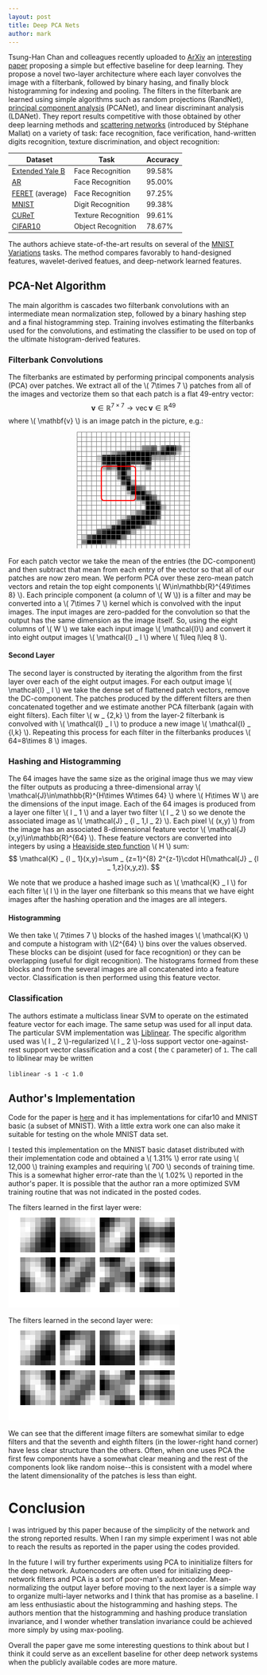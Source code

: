 ```yaml
---
layout: post
title: Deep PCA Nets
author: mark
---
```


Tsung-Han Chan and colleagues recently uploaded to [ArXiv](http://arxiv.org) an [interesting paper](http://arxiv.org/abs/1404.3606) proposing a simple but effective baseline for deep learning.  They propose a novel two-layer architecture where
each layer convolves the image with a filterbank, followed by binary hasing, and finally block histogramming for indexing and pooling.  The filters in the filterbank are learned using simple algorithms such as random projections (RandNet),
[principal component analysis](http://en.wikipedia.org/wiki/Principal_component_analysis) (PCANet), and linear discriminant analysis (LDANet).  They report results competitive with those obtained
by other deep learning methods
and [scattering networks](http://www.di.ens.fr/data/scattering) (introduced by Stéphane Mallat) on a variety of task: face recognition, face verification, hand-written digits recognition, texture discrimination, and object recognition:

|Dataset   | Task  | Accuracy  |
|---|---|---|
| [Extended Yale B](http://vision.ucsd.edu/~leekc/ExtYaleDatabase/ExtYaleB.html)  | Face Recognition  | 99.58%  |
| [AR](http://www2.ece.ohio-state.edu/~aleix/ARdatabase.html) | Face Recognition  | 95.00%   |
| [FERET](http://www.itl.nist.gov/iad/humanid/feret/feret_master.html) (average)   | Face Recognition  | 97.25%  |
| [MNIST](http://yann.lecun.com/exdb/mnist/) | Digit Recognition  | 99.38% |
| [CUReT](http://www1.cs.columbia.edu/CAVE//exclude/curet/.index.html) | Texture Recognition |  99.61% |
| [CIFAR10](http://www.cs.toronto.edu/~kriz/cifar.html) | Object Recognition  | 78.67% |


The authors achieve state-of-the-art results on several of the [MNIST Variations](http://www.iro.umontreal.ca/~lisa/twiki/bin/view.cgi/Public/MnistVariations) tasks. The method compares favorably to hand-designed features, wavelet-derived featues, and deep-network learned features.

## PCA-Net Algorithm

The main algorithm is cascades two filterbank convolutions
with an intermediate mean normalization step,
 followed by 
a binary hashing step and a final histogramming step.  Training 
involves estimating the filterbanks used for the convolutions,
and estimating the classifier to be used on top of the ultimate histogram-derived features.

### Filterbank Convolutions

The filterbanks are estimated by performing principal components
analysis (PCA) over patches. We extract all of the \\( 7\times 7 \\)
patches from all of the images and vectorize them so that each patch
is a flat 49-entry vector: $$  \mathbf{v}\in\mathbb{R}^{7\times 7} \to \operatorname{vec}\mathbf{v}\in\mathbb{R}^{49}   $$
where \\( \mathbf{v} \\) is an image patch in the picture, e.g.:

<center><img src="images/mnist5_patch.png" alt="Image Patch Picture"></center>

For each patch vector we take the mean
of the entries (the DC-component) and then subtract that mean
from each entry of the vector so that all of our patches
are now zero mean.  We perform PCA over these zero-mean
patch vectors and retain
the top eight components \\( W\in\mathbb{R}^{49\times 8} \\). Each
principle component (a column of \\( W \\)) is a filter and may be
converted into a \\( 7\times 7 \\) kernel which is convolved with
the input images.  The input images are zero-padded for the
convolution so that the output has the same dimension as the 
image itself.  So, using the eight columns of \\( W \\)
we take each input image \\( \mathcal{I}\\) and convert it
into eight output images \\( \mathcal{I} _ l \\)  where \\( 1\leq l\leq 8 \\). 

#### Second Layer

The second layer is constructed by iterating the algorithm from
the first layer over each of the eight output images.  For each
output image \\( \mathcal{I} _ l \\) we take the dense set
of flattened patch vectors, remove the DC-component.  The patches produced by
the different filters are then concatenated together and
we estimate another PCA filterbank (again with eight filters).  Each filter
\\( w _ {2,k} \\) from the layer-2 filterbank is convolved with 
\\( \mathcal{I} _ l \\) to produce a new image \\( \mathcal{I} _ {l,k} \\).  Repeating
this process for each filter in the filterbanks produces \\( 64=8\times 8 \\)
images.

### Hashing and Histogramming

The 64 images have the same size as the original image thus we 
may view the filter outputs as producing a three-dimensional
array \\( \mathcal{J}\in\mathbb{R}^{H\times W\times 64} \\)
where \\( H\times W \\) are the dimensions of the input image. Each
of the 64 images is produced from a layer one filter \\( l _ 1 \\)
and a layer two filter \\( l _ 2 \\) so we denote the associated
image as \\( \mathcal{J} _ {l _ 1,l _ 2} \\).  Each
pixel \\( (x,y) \\) from the image has an associated
8-dimensional feature vector \\( \mathcal{J}(x,y)\in\mathbb{R}^{64} \\).  These feature vectors are converted into integers by using a
[Heaviside step function](http://en.wikipedia.org/wiki/Heaviside_step_function) \\( H \\) sum:
$$ \mathcal{K} _ {l _ 1}(x,y)=\sum _ {z=1}^{8} 2^{z-1}\cdot H(\mathcal{J} _ {l _ 1,z}(x,y,z)).   $$

We note that we produce a hashed image such as \\( \mathcal{K} _ l \\)
for each filter \\( l \\) in the layer one filterbank so this means
that we have eight images after the hashing operation and the images
are all integers.

#### Histogramming

We then take \\( 7\times 7 \\) blocks of the hashed images
\\( \mathcal{K} \\) and compute a histogram with \\(2^{64} \\)
bins over the values observed.  These blocks can be disjoint
(used for face recognition) or they can be overlapping (useful
for digit recognition).  The histograms formed from these blocks
and from the several images are all concatenated into a feature 
vector.  Classification is then performed using this feature
vector.

### Classification

The authors estimate a multiclass linear SVM to operate
on the estimated feature vector for each image.  The same
setup was used for all input data. The particular SVM implementation
was [Liblinear](http://www.csie.ntu.edu.tw/~cjlin/liblinear/).
The specific algorithm used was \\( l _ 2 \\)-regularized 
\\( l _ 2 \\)-loss support vector one-against-rest support vector
classification and a cost ( the `C` parameter) of `1`. The 
call to liblinear may be written

`liblinear -s 1 -c 1.0`

## Author's Implementation

Code for the paper is [here](http://mx.nthu.edu.tw/~tsunghan/download/PCANet_demo.zip)
and it has implementations for cifar10 and MNIST basic (a subset of MNIST).  With a little extra
work one can also make it suitable for testing on the whole MNIST data set.

I tested this implementation on the MNIST basic dataset distributed with their implementation
code and obtained a \\( 1.31\% \\)
error rate using \\( 12,000 \\) training examples
 and requiring
\\( 700 \\) seconds of training time.  This is a somewhat higher error-rate than the \\( 1.02\% \\)
reported in the author's paper.  It is possible that the author ran a more optimized SVM training routine
that was not indicated in the posted codes.  

The filters learned in the first layer were:
![first layer PCA filters](images/PCANet_V1.png "Layer 1 PCA filters")

The filters learned in the second layer were:
![second layer PCA filters](images/PCANet_V2.png "Layer 2 PCA filters")

We can see that the different image filters are somewhat similar to edge filters and that the seventh
and eighth filters (in the lower-right hand corner) have less clear structure than the others. Often,
when one uses PCA the first few components have a somewhat clear meaning and the rest of the components
look like random noise--this is consistent with a model where the latent dimensionality of the patches is less than
eight.

# Conclusion

I was intrigued by this paper because of the simplicity of the network and the strong
reported results.  When I ran my simple experiment I was not able to reach the results as reported
in the paper using the codes provided.

In the future I will try further experiments using PCA to ininitialize filters for the deep network.
Autoencoders are often used for initializing deep-network filters and PCA is a sort of poor-man's autoencoder.
Mean-normalizing the output layer before moving to the next layer is a simple way to organize multi-layer networks
and I think that has promise as a baseline.  I am less enthusiastic about the histogramming and hashing steps.
The authors mention that the histogramming and hashing produce translation invariance, and I wonder whether
translation invariance could be achieved more simply by using max-pooling.

Overall the paper gave me some interesting questions to think about but I think it could serve as an excellent
baseline for other deep network systems when the publicly available codes are more mature.


